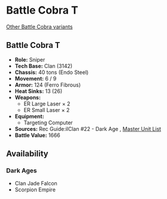 # Battle Cobra T 

[Other Battle Cobra variants](../battle_cobra.md) 

## Battle Cobra T 

- **Role:** Sniper 
- **Tech Base:** Clan (3142) 
- **Chassis:** 40 tons (Endo Steel) 
- **Movement:** 6 / 9 
- **Armor:** 124 (Ferro Fibrous) 
- **Heat Sinks:** 13 (26) 
- **Weapons:** 
  - ER Large Laser × 2 
  - ER Small Laser × 2 
- **Equipment:** 
  - Targeting Computer 
- **Sources:** Rec Guide:ilClan #22 - Dark Age , [Master Unit List](http://masterunitlist.info/Unit/Details/8389/battle-cobra-t) 
- **Battle Value:** 1666 

## Availability 

### Dark Ages 

- Clan Jade Falcon 
- Scorpion Empire 

